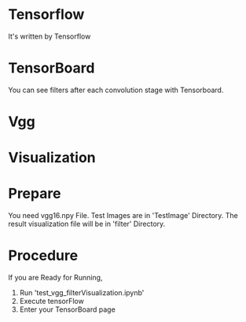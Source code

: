 # Tensorflow
  It's written by Tensorflow
# TensorBoard
  You can see filters after each convolution stage with Tensorboard.
# Vgg
# Visualization
# Prepare

  You need vgg16.npy File.
  Test Images are in 'TestImage' Directory.
  The result visualization file will be in 'filter' Directory.
  
# Procedure

  If you are Ready for Running,

1. Run 'test_vgg_filterVisualization.ipynb'
2. Execute tensorFlow
3. Enter your TensorBoard page
